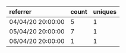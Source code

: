 | referrer          | count | uniques |
| :---------------- | :---- | :------ |
| 04/04/20 20:00:00 | 5     | 1       |
| 05/04/20 20:00:00 | 7     | 1       |
| 06/04/20 20:00:00 | 1     | 1       |